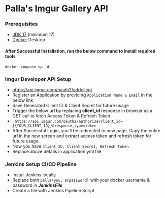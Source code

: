 # Palla's Imgur Gallery API


### Prerequisites
- [JDK 17](https://www.oracle.com/java/technologies/javase/jdk17-archive-downloads.html) (minimum 17)
- [Docker](https://www.docker.com/products/docker-desktop/) Desktop


#### After Successful Installation, run the below command to install required tools
  ```docker-compose up -d```

### Imgur Developer API Setup
- https://api.imgur.com/oauth2/addclient
- Register an Application by providing ```Application Name & Email``` in the below link
- Save Generated Client ID & Client Secret for future usage
- Trigger the below url by replacing **client_id** response in browser as a GET call to fetch Access Token & Refresh Token 
- ``` https://api.imgur.com/oauth2/authorize?client_id={{YOUR_CLIENT_ID}}&response_type=token```
- After Successful Login, you'll be redirected to new page. Copy the entire url in the new screen and extract access token and refresh token for future usage
- Now you have ```Client ID, Client Secret, Refresh Token ```
- Replace above details in application.yml file


### Jenkins Setup CI/CD Pipeline
- Install Jenkins locally
- Replace both ```palla4you, ${password}``` with your docker username & password in **_JenkinsFile_**
- Create a file with Jenkins Pipeline Script